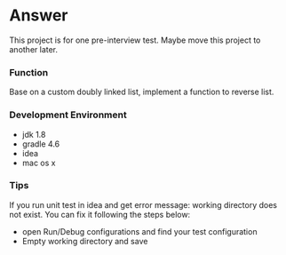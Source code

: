 # Answer
This project is for one pre-interview test. Maybe move this project to another later.

### Function
Base on a custom doubly linked list, implement a function to reverse list. 

### Development Environment
- jdk 1.8
- gradle 4.6
- idea
- mac os x

### Tips
If you run unit test in idea and get error message: working directory does not exist.
You can fix it following the steps below:
- open Run/Debug configurations and find your test configuration
- Empty working directory and save